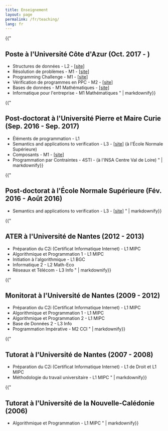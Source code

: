 ```yaml
---
title: Enseignement
layout: page
permalink: /fr/teaching/
lang: fr
---
```



<section>

{{"
# Poste à l'Université Côte d'Azur (Oct. 2017 - )
- Structures de données - L2 - [[site](http://i3s.unice.fr/licence-info/l2-info/structures-et-c/)]
- Résolution de problèmes - M1 - [[site](http://i3s.unice.fr/master-info/s1/resolution-problemes/)]
- Programming Challenge - M1 - [[site](http://i3s.unice.fr/master-info/s1/programming-challenge/)]
- Vérification de programmes en PPC - M2 - [[site](http://i3s.unice.fr/master-info/s3/verification-de-programmes-en-ppc/)]
- Bases de données - M1 Mathématiques - [[site]](https://www.i3s.unice.fr/master-info/im/bases-de-donnees/)
- Informatique pour l'entreprise - M1 Mathématiques
" | markdownify}}
</section>

<section class="highlight">

{{"
# Post-doctorat à l'Université Pierre et Maire Curie (Sep. 2016 - Sep. 2017)

- Éléments de programmation - L1
- Semantics and applications to verification - L3 - [[site](http://www.di.ens.fr/~rival/semverif-2017/)] (à l'École Normale Supérieure)
- Composants - M1 - [[site](https://www-master.ufr-info-p6.jussieu.fr:8083/2016/CPS)]
- Programmation par Contraintes - 4STI - (à l'INSA Centre Val de Loire)
" | markdownify}}
</section>

<section>

{{"
# Post-doctorat à l'École Normale Supérieure (Fév. 2016 - Août 2016)

- Semantics and applications to verification - L3 - [[site](http://www.di.ens.fr/~rival/semverif-2016/)]
" | markdownify}}
</section>

<section class="highlight">

{{"
# ATER à l'Université de Nantes (2012 - 2013)

- Préparation du C2i (Certificat Informatique Internet) - L1 MIPC
- Algorithmique et Programmation 1 - L1 MIPC
- Initiation à l'algorithmique - L1 BGC
- Informatique 2 - L2 Math-Eco
- Réseaux et Télécom - L3 Info
" | markdownify}}
</section>

<section class="highlight">

{{"
# Monitorat à l'Université de Nantes (2009 - 2012)

- Préparation du C2i (Certificat Informatique Internet) - L1 MIPC
- Algorithmique et Programmation 1 - L1 MIPC
- Algorithmique et Programmation 2 - L1 MIPC
- Base de Données 2 - L3 Info
- Programmation Impérative - M2 CCI
" | markdownify}}
</section>

<section>

{{"
# Tutorat à l'Université de Nantes (2007 - 2008)

- Préparation du C2i (Certificat Informatique Internet) - L1 de Droit et L1 MIPC
- Méthodologie du travail universitaire - L1 MIPC
" | markdownify}}
</section>

<section class="highlight">

{{"
# Tutorat à l'Université de la Nouvelle-Calédonie (2006)

- Algorithmique et Programmation - L1 MIPC
" | markdownify}}
</section>
